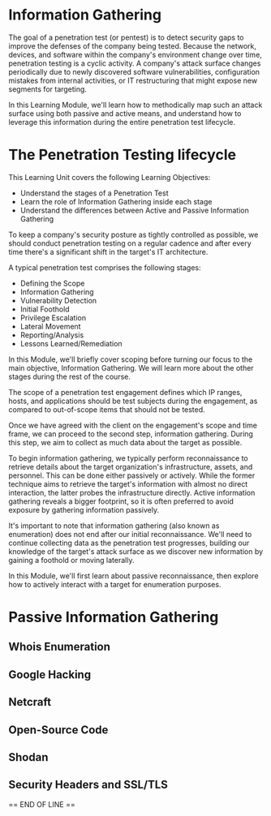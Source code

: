# Information Gathering

The goal of a penetration test (or pentest) is to detect security gaps to improve the defenses of the company being tested. Because the network, devices, and software within the company's environment change over time, penetration testing is a cyclic activity. A company's attack surface changes periodically due to newly discovered software vulnerabilities, configuration mistakes from internal activities, or IT restructuring that might expose new segments for targeting.

In this Learning Module, we'll learn how to methodically map such an attack surface using both passive and active means, and understand how to leverage this information during the entire penetration test lifecycle.

# The Penetration Testing lifecycle

This Learning Unit covers the following Learning Objectives:

 - Understand the stages of a Penetration Test
 - Learn the role of Information Gathering inside each stage
 - Understand the differences between Active and Passive Information Gathering

To keep a company's security posture as tightly controlled as possible, we should conduct penetration testing on a regular cadence and after every time there's a significant shift in the target's IT architecture.

A typical penetration test comprises the following stages:

- Defining the Scope
- Information Gathering
- Vulnerability Detection
- Initial Foothold
- Privilege Escalation
- Lateral Movement
- Reporting/Analysis
- Lessons Learned/Remediation

In this Module, we'll briefly cover scoping before turning our focus to the main objective, Information Gathering. We will learn more about the other stages during the rest of the course.

The scope of a penetration test engagement defines which IP ranges, hosts, and applications should be test subjects during the engagement, as compared to out-of-scope items that should not be tested.

Once we have agreed with the client on the engagement's scope and time frame, we can proceed to the second step, information gathering. During this step, we aim to collect as much data about the target as possible.

To begin information gathering, we typically perform reconnaissance to retrieve details about the target organization's infrastructure, assets, and personnel. This can be done either passively or actively. While the former technique aims to retrieve the target's information with almost no direct interaction, the latter probes the infrastructure directly. Active information gathering reveals a bigger footprint, so it is often preferred to avoid exposure by gathering information passively.

It's important to note that information gathering (also known as enumeration) does not end after our initial reconnaissance. We'll need to continue collecting data as the penetration test progresses, building our knowledge of the target's attack surface as we discover new information by gaining a foothold or moving laterally.

In this Module, we'll first learn about passive reconnaissance, then explore how to actively interact with a target for enumeration purposes.

# Passive Information Gathering

## Whois Enumeration

## Google Hacking

## Netcraft

## Open-Source Code

## Shodan

## Security Headers and SSL/TLS

== END OF LINE ==
